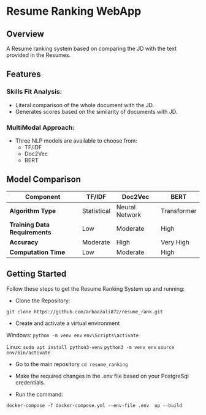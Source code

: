 # Resume Ranking WebApp

## Overview

A Resume ranking system based on comparing the JD with the text provided in the Resumes.

## Features

### Skills Fit Analysis:
- Literal comparison of the whole document with the JD.
- Generates scores based on the similarity of documents with JD.

### MultiModal Approach:
- Three NLP models are available to choose from:
  - TF/IDF
  - Doc2Vec
  - BERT

## Model Comparison

| Component               | TF/IDF                               | Doc2Vec                            | BERT                                 |
|-------------------------|--------------------------------------|------------------------------------|--------------------------------------|
| **Algorithm Type**      | Statistical                          | Neural Network                     | Transformer                          |
| **Training Data Requirements** | Low                           | Moderate                           | High                                 |
| **Accuracy**            | Moderate                             | High                               | Very High                            |
| **Computation Time**    | Low                                  | Moderate                           | High                                 |

## **Getting Started**

Follow these steps to get the Resume Ranking System up and running:

- Clone the Repository:

`git clone https://github.com/arbaazali872/resume_rank.git`

- Create and activate a virtual environment


Windows:
`python -m venv env`
`env\Scripts\activate`


Linux:
`sudo apt install python3-venv`
`python3 -m venv env`
`source env/bin/activate`


- Go to the main repository
`cd resume_ranking`

- Make the required changes in the .env file based on your PostgreSql credentials.

- Run the command:

`docker-compose -f docker-compose.yml --env-file .env  up --build`
